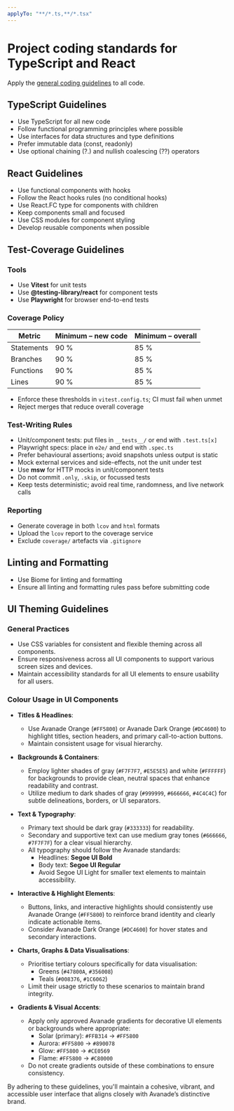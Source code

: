 ```yaml
---
applyTo: "**/*.ts,**/*.tsx"
---
```


# Project coding standards for TypeScript and React

Apply the [general coding guidelines](./general-coding.instructions.md) to all code.

## TypeScript Guidelines

- Use TypeScript for all new code
- Follow functional programming principles where possible
- Use interfaces for data structures and type definitions
- Prefer immutable data (const, readonly)
- Use optional chaining (?.) and nullish coalescing (??) operators

## React Guidelines

- Use functional components with hooks
- Follow the React hooks rules (no conditional hooks)
- Use React.FC type for components with children
- Keep components small and focused
- Use CSS modules for component styling
- Develop reusable components when possible

## Test-Coverage Guidelines

### Tools

- Use **Vitest** for unit tests
- Use **@testing-library/react** for component tests
- Use **Playwright** for browser end-to-end tests

### Coverage Policy

| Metric     | Minimum – new code | Minimum – overall |
| ---------- | ------------------ | ----------------- |
| Statements | 90 %               | 85 %              |
| Branches   | 90 %               | 85 %              |
| Functions  | 90 %               | 85 %              |
| Lines      | 90 %               | 85 %              |

- Enforce these thresholds in `vitest.config.ts`; CI must fail when unmet
- Reject merges that reduce overall coverage

### Test-Writing Rules

- Unit/component tests: put files in `__tests__/` or end with `.test.ts[x]`
- Playwright specs: place in `e2e/` and end with `.spec.ts`
- Prefer behavioural assertions; avoid snapshots unless output is static
- Mock external services and side-effects, not the unit under test
- Use **msw** for HTTP mocks in unit/component tests
- Do not commit `.only`, `.skip`, or focussed tests
- Keep tests deterministic; avoid real time, randomness, and live network calls

### Reporting

- Generate coverage in both `lcov` and `html` formats
- Upload the `lcov` report to the coverage service
- Exclude `coverage/` artefacts via `.gitignore`

## Linting and Formatting

- Use Biome for linting and formatting
- Ensure all linting and formatting rules pass before submitting code

## UI Theming Guidelines

### General Practices

- Use CSS variables for consistent and flexible theming across all components.
- Ensure responsiveness across all UI components to support various screen sizes and devices.
- Maintain accessibility standards for all UI elements to ensure usability for all users.

### Colour Usage in UI Components

- **Titles & Headlines**:

  - Use Avanade Orange (`#FF5800`) or Avanade Dark Orange (`#DC4600`) to highlight titles, section headers, and primary call-to-action buttons.
  - Maintain consistent usage for visual hierarchy.

- **Backgrounds & Containers**:

  - Employ lighter shades of gray (`#F7F7F7`, `#E5E5E5`) and white (`#FFFFFF`) for backgrounds to provide clean, neutral spaces that enhance readability and contrast.
  - Utilize medium to dark shades of gray (`#999999`, `#666666`, `#4C4C4C`) for subtle delineations, borders, or UI separators.

- **Text & Typography**:

  - Primary text should be dark gray (`#333333`) for readability.
  - Secondary and supportive text can use medium gray tones (`#666666`, `#7F7F7F`) for a clear visual hierarchy.
  - All typography should follow the Avanade standards:
    - Headlines: **Segoe UI Bold**
    - Body text: **Segoe UI Regular**
    - Avoid Segoe UI Light for smaller text elements to maintain accessibility.

- **Interactive & Highlight Elements**:

  - Buttons, links, and interactive highlights should consistently use Avanade Orange (`#FF5800`) to reinforce brand identity and clearly indicate actionable items.
  - Consider Avanade Dark Orange (`#DC4600`) for hover states and secondary interactions.

- **Charts, Graphs & Data Visualisations**:

  - Prioritise tertiary colours specifically for data visualisation:
    - Greens (`#47800A`, `#356008`)
    - Teals (`#008376`, `#1C6062`)
  - Limit their usage strictly to these scenarios to maintain brand integrity.

- **Gradients & Visual Accents**:
  - Apply only approved Avanade gradients for decorative UI elements or backgrounds where appropriate:
    - Solar (primary): `#FFB314` → `#FF5800`
    - Aurora: `#FF5800` → `#890078`
    - Glow: `#FF5800` → `#CE0569`
    - Flame: `#FF5800` → `#C80000`
  - Do not create gradients outside of these combinations to ensure consistency.

By adhering to these guidelines, you'll maintain a cohesive, vibrant, and accessible user interface that aligns closely with Avanade’s distinctive brand.
